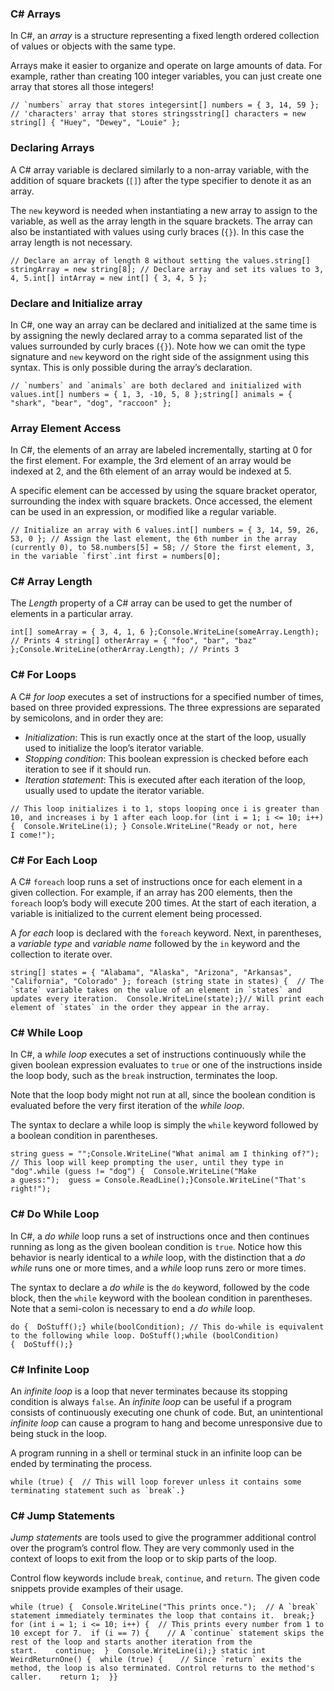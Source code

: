 ### C# Arrays

In C#, an _array_ is a structure representing a fixed length ordered collection of values or objects with the same type.

Arrays make it easier to organize and operate on large amounts of data. For example, rather than creating 100 integer variables, you can just create one array that stores all those integers!

```
// `numbers` array that stores integersint[] numbers = { 3, 14, 59 }; // 'characters' array that stores stringsstring[] characters = new string[] { "Huey", "Dewey", "Louie" };
```

### Declaring Arrays

A C# array variable is declared similarly to a non-array variable, with the addition of square brackets (`[]`) after the type specifier to denote it as an array.

The `new` keyword is needed when instantiating a new array to assign to the variable, as well as the array length in the square brackets. The array can also be instantiated with values using curly braces (`{}`). In this case the array length is not necessary.

```
// Declare an array of length 8 without setting the values.string[] stringArray = new string[8]; // Declare array and set its values to 3, 4, 5.int[] intArray = new int[] { 3, 4, 5 };
```

### Declare and Initialize array

In C#, one way an array can be declared and initialized at the same time is by assigning the newly declared array to a comma separated list of the values surrounded by curly braces (`{}`). Note how we can omit the type signature and `new` keyword on the right side of the assignment using this syntax. This is only possible during the array’s declaration.

```
// `numbers` and `animals` are both declared and initialized with values.int[] numbers = { 1, 3, -10, 5, 8 };string[] animals = { "shark", "bear", "dog", "raccoon" };
```

### Array Element Access

In C#, the elements of an array are labeled incrementally, starting at 0 for the first element. For example, the 3rd element of an array would be indexed at 2, and the 6th element of an array would be indexed at 5.

A specific element can be accessed by using the square bracket operator, surrounding the index with square brackets. Once accessed, the element can be used in an expression, or modified like a regular variable.

```
// Initialize an array with 6 values.int[] numbers = { 3, 14, 59, 26, 53, 0 }; // Assign the last element, the 6th number in the array (currently 0), to 58.numbers[5] = 58; // Store the first element, 3, in the variable `first`.int first = numbers[0];
```

### C# Array Length

The _Length_ property of a C# array can be used to get the number of elements in a particular array.

```
int[] someArray = { 3, 4, 1, 6 };Console.WriteLine(someArray.Length); // Prints 4 string[] otherArray = { "foo", "bar", "baz" };Console.WriteLine(otherArray.Length); // Prints 3
```

### C# For Loops

A C# _for loop_ executes a set of instructions for a specified number of times, based on three provided expressions. The three expressions are separated by semicolons, and in order they are:

-   _Initialization_: This is run exactly once at the start of the loop, usually used to initialize the loop’s iterator variable.
-   _Stopping condition_: This boolean expression is checked before each iteration to see if it should run.
-   _Iteration statement_: This is executed after each iteration of the loop, usually used to update the iterator variable.

```
// This loop initializes i to 1, stops looping once i is greater than 10, and increases i by 1 after each loop.for (int i = 1; i <= 10; i++) {  Console.WriteLine(i); } Console.WriteLine("Ready or not, here I come!");
```

### C# For Each Loop

A C# `foreach` loop runs a set of instructions once for each element in a given collection. For example, if an array has 200 elements, then the `foreach` loop’s body will execute 200 times. At the start of each iteration, a variable is initialized to the current element being processed.

A _for each_ loop is declared with the `foreach` keyword. Next, in parentheses, a _variable type_ and _variable name_ followed by the `in` keyword and the collection to iterate over.

```
string[] states = { "Alabama", "Alaska", "Arizona", "Arkansas", "California", "Colorado" }; foreach (string state in states) {  // The `state` variable takes on the value of an element in `states` and updates every iteration.  Console.WriteLine(state);}// Will print each element of `states` in the order they appear in the array. 
```

### C# While Loop

In C#, a _while loop_ executes a set of instructions continuously while the given boolean expression evaluates to `true` or one of the instructions inside the loop body, such as the `break` instruction, terminates the loop.

Note that the loop body might not run at all, since the boolean condition is evaluated before the very first iteration of the _while loop_.

The syntax to declare a while loop is simply the `while` keyword followed by a boolean condition in parentheses.

```
string guess = "";Console.WriteLine("What animal am I thinking of?"); // This loop will keep prompting the user, until they type in "dog".while (guess != "dog") {  Console.WriteLine("Make a guess:");  guess = Console.ReadLine();}Console.WriteLine("That's right!");
```

### C# Do While Loop

In C#, a _do while_ loop runs a set of instructions once and then continues running as long as the given boolean condition is `true`. Notice how this behavior is nearly identical to a _while_ loop, with the distinction that a _do while_ runs one or more times, and a _while_ loop runs zero or more times.

The syntax to declare a _do while_ is the `do` keyword, followed by the code block, then the `while` keyword with the boolean condition in parentheses. Note that a semi-colon is necessary to end a _do while_ loop.

```
do {  DoStuff();} while(boolCondition); // This do-while is equivalent to the following while loop. DoStuff();while (boolCondition) {  DoStuff();}
```

### C# Infinite Loop

An _infinite loop_ is a loop that never terminates because its stopping condition is always `false`. An _infinite loop_ can be useful if a program consists of continuously executing one chunk of code. But, an unintentional _infinite loop_ can cause a program to hang and become unresponsive due to being stuck in the loop.

A program running in a shell or terminal stuck in an infinite loop can be ended by terminating the process.

```
while (true) {  // This will loop forever unless it contains some terminating statement such as `break`.}
```

### C# Jump Statements

_Jump statements_ are tools used to give the programmer additional control over the program’s control flow. They are very commonly used in the context of loops to exit from the loop or to skip parts of the loop.

Control flow keywords include `break`, `continue`, and `return`. The given code snippets provide examples of their usage.

```
while (true) {  Console.WriteLine("This prints once.");  // A `break` statement immediately terminates the loop that contains it.  break;} for (int i = 1; i <= 10; i++) {  // This prints every number from 1 to 10 except for 7.  if (i == 7) {    // A `continue` statement skips the rest of the loop and starts another iteration from the start.    continue;  }  Console.WriteLine(i);} static int WeirdReturnOne() {  while (true) {    // Since `return` exits the method, the loop is also terminated. Control returns to the method's caller.    return 1;  }}
```